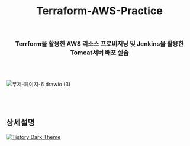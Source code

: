 <div align="center">
<h1>Terraform-AWS-Practice</h1>
<br>
<h3> Terrform을 활용한 AWS 리소스 프로비저닝 및 Jenkins을 활용한 Tomcat서버 배포 실습</h3>
</div>

<br>
<br>


![무제-페이지-6 drawio (3)](https://github.com/mgKang3646/Terraform_Apache/assets/80077569/4ab92ebf-3e18-4e19-8cbb-9fa9e92d1988)

<br>
<br>

## 상세설명 

[![Tistory Dark Theme](https://tistory-readme-stats.vercel.app/api?name=lordofkangs&postId=579&description=Vue.js%20Electron%20Python%20%EC%8B%A4%ED%96%89%EA%B8%B0&color=dark)](https://lordofkangs.tistory.com/579)
